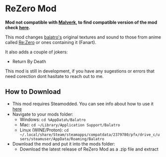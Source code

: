 # ReZero Mod <a name = "rezero_mod"></a>

**Mod not compatible with [Malverk](https://github.com/Eremel/Malverk), to find compatible version of the mod check [here](https://github.com/Rysio1235/ReZero-Mod-adv).**

This mod changes [balatro's](https://store.steampowered.com/app/2379780/Balatro) original textures and sound to those from 
anime called [Re:Zero](https://rezero.fandom.com/wiki/Re:Zero_Wiki) or ones containing it (Fanart).

It also adds a couple of jokers:
- Return By Death

This mod is still in development, if you have any sugestions or 
errors that need corection dont hasitate to reach out to me.

## How to Download <a name = "how_to_download"></a>

- This mod requires Steamodded. You can see info about how to use it [here](https://github.com/Steamopollys/Steamodded)
- Navigate to your mods folder:
  - Windows: `cd %AppData%/Balatro`
  - Mac: `cd ~/Library/Application Support/Balatro`
  - Linux (WINE/Proton): `cd ~/.local/share/Steam/steamapps/compatdata/2379780/pfx/drive_c/users/steamuser/AppData/Roaming/Balatro`
- Download the mod and put it into the mods folder:
  - Download the latest release of ReZero Mod as a .zip file and extract



